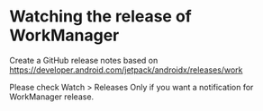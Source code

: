 # Watching the release of WorkManager

Create a GitHub release notes based on https://developer.android.com/jetpack/androidx/releases/work

Please check Watch > Releases Only if you want a notification for WorkManager release.
